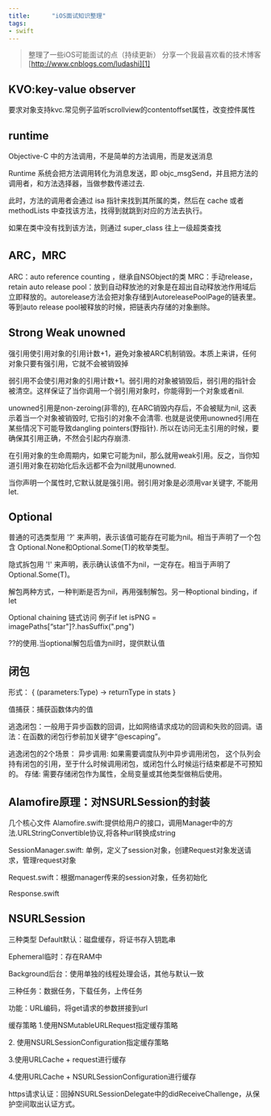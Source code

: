 ```yaml
---
title:      "iOS面试知识整理"
tags:
- swift
---
```

> 整理了一些iOS可能面试的点（持续更新）
> 分享一个我最喜欢看的技术博客 [http://www.cnblogs.com/ludashi][1]

## KVO:key-value observer
要求对象支持kvc.常见例子监听scrollview的contentoffset属性，改变控件属性

## runtime
Objective-C 中的方法调用，不是简单的方法调用，而是发送消息

Runtime 系统会把方法调用转化为消息发送，即 objc_msgSend，并且把方法的调用者，和方法选择器，当做参数传递过去.

此时，方法的调用者会通过 isa 指针来找到其所属的类，然后在 cache 或者 methodLists 中查找该方法，找得到就跳到对应的方法去执行。

如果在类中没有找到该方法，则通过 super_class 往上一级超类查找

## ARC，MRC
ARC：auto reference counting ，继承自NSObject的类
MRC：手动release，retain
auto release pool：放到自动释放池的对象是在超出自动释放池作用域后立即释放的。autorelease方法会把对象存储到AutoreleasePoolPage的链表里。等到auto release pool被释放的时候，把链表内存储的对象删除。

## Strong Weak unowned
强引用使引用对象的引用计数+1，避免对象被ARC机制销毁。本质上来讲，任何对象只要有强引用，它就不会被销毁掉

弱引用不会使引用对象的引用计数+1。弱引用的对象被销毁后，弱引用的指针会被清空。这样保证了当你调用一个弱引用对象时，你能得到一个对象或者nil.

unowned引用是non-zeroing(非零的), 在ARC销毁内存后，不会被赋为nil, 这表示着当一个对象被销毁时, 它指引的对象不会清零. 也就是说使用unowned引用在某些情况下可能导致dangling pointers(野指针). 所以在访问无主引用的时候，要确保其引用正确，不然会引起内存崩溃.

在引用对象的生命周期内，如果它可能为nil，那么就用weak引用。反之，当你知道引用对象在初始化后永远都不会为nil就用unowned. 

当你声明一个属性时,它默认就是强引用。弱引用对象是必须用var关键字, 不能用let.

## Optional
普通的可选类型用 '?' 来声明，表示该值可能存在可能为nil。相当于声明了一个包含 Optional.None和Optional.Some(T)的枚举类型。

隐式拆包用 '!' 来声明，表示确认该值不为nil，一定存在。相当于声明了Optional.Some(T)。

解包两种方式，一种判断是否为nil，再用强制解包。另一种optional binding，if let

Optional chaining 链式访问 例子if let isPNG = imagePaths[“star"]?.hasSuffix(".png")

??的使用.当optional解包后值为nil时，提供默认值

## 闭包
形式： { (parameters:Type) -> returnType in
		stats
	}
    
值捕获：捕获函数体内的值

逃逸闭包：一般用于异步函数的回调，比如网络请求成功的回调和失败的回调。语法：在函数的闭包行参前加关键字“@escaping”。

逃逸闭包的2个场景：
	异步调用: 如果需要调度队列中异步调用闭包， 这个队列会持有闭包的引用，至于什么时候调用闭包，或闭包什么时候运行结束都是不可预知的。
	存储: 需要存储闭包作为属性，全局变量或其他类型做稍后使用。

## Alamofire原理：对NSURLSession的封装
几个核心文件
Alamofire.swift:提供给用户的接口，调用Manager中的方法.URLStringConvertible协议,将各种url转换成string

SessionManager.swift: 单例，定义了session对象，创建Request对象发送请求，管理request对象

Request.swift：根据manager传来的session对象，任务初始化

Response.swift


## NSURLSession
三种类型
Default默认：磁盘缓存，将证书存入钥匙串

Ephemeral临时：存在RAM中

Background后台：使用单独的线程处理会话，其他与默认一致


三种任务：数据任务，下载任务，上传任务

功能：URL编码，将get请求的参数拼接到url

缓存策略
1.使用NSMutableURLRequest指定缓存策略

2. 使用NSURLSessionConfiguration指定缓存策略

3.使用URLCache + request进行缓存

4.使用URLCache + NSURLSessionConfiguration进行缓存


https请求认证：回掉NSURLSessionDelegate中的didReceiveChallenge，从保护空间取出认证方式。

  [1]: http://www.cnblogs.com/ludashi
